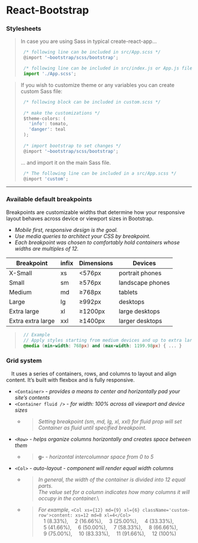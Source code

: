 # React-Bootstrap

### Stylesheets

> In case you are using Sass in typical create-react-app...
> ```javascript
>  /* following line can be included in src/App.scss */
>  @import '~bootstrap/scss/bootstrap';
> 
>  /* following line can be included in src/index.js or App.js file */
>  import './App.scss';
> ```

> If you wish to customize theme or any variables you can create custom Sass file:
> ```javascript
>  /* following block can be included in custom.scss */
>  
>  /* make the customizations */
>  $theme-colors: (
>    'info': tomato,
>    'danger': teal
>  );
>  
>  /* import bootstrap to set changes */
>  @import '~bootstrap/scss/bootstrap';
> ```
> ... and import it on the main Sass file.
> ```javascript
>  /* The following line can be included in a src/App.scss */
>  @import 'custom';
> ```

- - -

### Available default breakpoints
Breakpoints are customizable widths that determine how your responsive layout behaves across device or viewport sizes in Bootstrap.
  * _Mobile first, responsive design is the goal._
  * _Use media queries to architect your CSS by breakpoint._
  * _Each breakpoint was chosen to comfortably hold containers whose widths are multiples of 12._

|      Breakpoint   | infix | Dimensions |     Devices      |
|-------------------|-------|------------|------------------|
|     X-Small       |	xs    |	 <576px  	 |  portrait phones |
|      Small        |	sm	   |  ≥576px	   | landscape phones |
|      Medium       |	md	   |	 ≥768px	   |      tablets     |
|      Large        | lg	  	|	 ≥992px	   |      desktops    |
|    Extra large    | xl	   |  ≥1200px   |  large desktops  |
| Extra extra large | xxl   |	 ≥1400px   |  larger desktops |

>```sass
>  // Example
>  // Apply styles starting from medium devices and up to extra large devices
>  @media (min-width: 768px) and (max-width: 1199.98px) { ... }
>```

### Grid system
&emsp;It uses a series of containers, rows, and columns to layout and align content. It’s built with flexbox and is fully responsive. 
* `<Container>` - _provides a means to center and horizontally pad your site’s contents_
* `<Container fluid />` - _for width: 100% across all viewport and device sizes_
  - > _Setting breakpoint (sm, md, lg, xl, xxl) for fluid prop will set Container as fluid until specified breakpoint._
* `<Row>` - _helps organize columns horizontally and creates space between them_
  - > **g-** - _horizontal intercolumnar space from 0 to 5_
* `<Col>` - _auto-layout - component will render equal width columns_
  - > _In general, the width of the container is divided into 12 equal parts._\
      _The value set for a column indicates how many columns it will occupy in the container._\
  - > _For example,_ `<Col xs={12} md={9} xl={6} className='custom-row'>content: xs=12 md=8 xl=4</Col>`\
      &emsp;1 (8.33%), &emsp;2 (16.66%), &emsp;3 (25.00%), &emsp;4 (33.33%),\
      &emsp;5 (41.66%), &emsp;6 (50.00%), &emsp;7 (58.33%), &emsp;8 (66.66%),\
      &emsp;9 (75.00%), &emsp;10 (83.33%), &emsp;11 (91.66%), &emsp;12 (100%)
      






